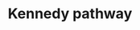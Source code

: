 ---
annotations:
- id: PW:0000155
  type: Pathway Ontology
  value: phospholipid metabolic pathway
- id: PW:0001336
  parent: classic metabolic pathway
  type: Pathway Ontology
  value: CDP-choline pathway of phosphatidylcholine biosynthesis
authors:
- MaintBot
- Khanspers
- Thomas
- Ddigles
- Egonw
- Mkutmon
- DeSl
citedin:
- link: PMC4338111
  title: 'PathVisio 3: An Extendable Pathway Analysis Toolbox (2015)'
description: 'The CDP-choline pathway, first identified by Eugene Kennedy in 1956,
  is the predominant mechanism by which mammalian cells synthesize phosphatidylcholine
  (PC) for incorporation into membranes or lipid-derived signalling molecules. The
  CDP-choline pathway represents one half of what is known as the Kennedy pathway.
  The other half is the CDP-ethanolamine pathway which is responsible for the biosynthesis
  of the phospholipid product phosphatidylethanolamine (PE). Source: [https://en.wikipedia.org/wiki/CDP-choline_pathway
  Wikipedia]'
last-edited: 2023-04-28
organisms:
- Mus musculus
redirect_from:
- /index.php/Pathway:WP1771
- /instance/WP1771
- /instance/WP1771_r126406
revision: r126406
schema-jsonld:
- '@context': https://schema.org/
  '@id': https://wikipathways.github.io/pathways/WP1771.html
  '@type': Dataset
  creator:
    '@type': Organization
    name: WikiPathways
  description: 'The CDP-choline pathway, first identified by Eugene Kennedy in 1956,
    is the predominant mechanism by which mammalian cells synthesize phosphatidylcholine
    (PC) for incorporation into membranes or lipid-derived signalling molecules. The
    CDP-choline pathway represents one half of what is known as the Kennedy pathway.
    The other half is the CDP-ethanolamine pathway which is responsible for the biosynthesis
    of the phospholipid product phosphatidylethanolamine (PE). Source: [https://en.wikipedia.org/wiki/CDP-choline_pathway
    Wikipedia]'
  keywords:
  - AAG
  - ADP
  - ATP
  - CDP-Ethanolamine
  - CDP-choline
  - CMP
  - CTP
  - Cept1
  - Chka
  - Chkb
  - Choline
  - Chpt1
  - Ethanolamine
  - Etnk1
  - Etnk2
  - L-Serine
  - O-Phosphoethanolamine
  - PPi
  - Pcyt1a
  - Pcyt1b
  - Pcyt2
  - Pemt
  - Phosphatidylcholines
  - Phosphatidylethanolamine
  - Phosphatidylserine
  - Phosphocholine
  - Pisd
  - Ptdss1
  - Ptdss2
  - SAH
  - SAM
  - Sgpl1
  - Sphingolipids
  license: CC0
  name: Kennedy pathway
seo: CreativeWork
title: Kennedy pathway
wpid: WP1771
---